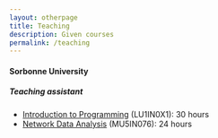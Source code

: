 ```yaml
---
layout: otherpage
title: Teaching
description: Given courses
permalink: /teaching
---
```


#### Sorbonne University

##### Teaching assistant 
- [Introduction to Programming](http://licence.premiereannee.sorbonne-universite.fr/fr/la-licence-1ere-annee/liste-des-ue/lu1in011.html) (LU1IN0X1): 30 hours
- [Network Data Analysis](https://github.com/yokaiAG/DataNets-Course) (MU5IN076): 24 hours